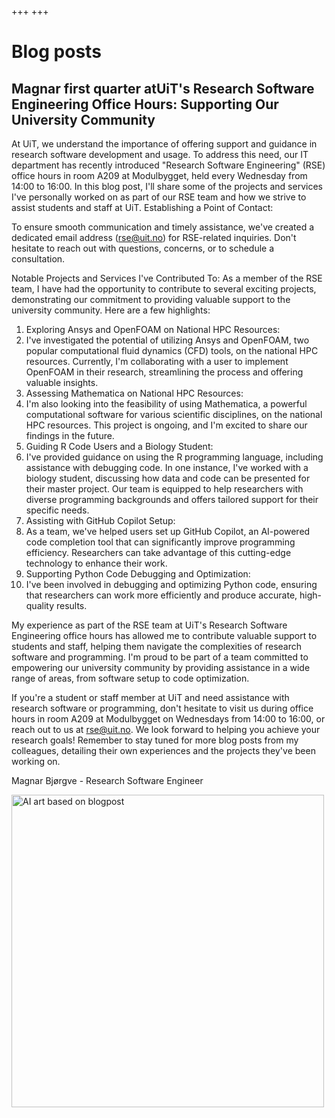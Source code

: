 +++
+++

# Blog posts

## Magnar first quarter atUiT's Research Software Engineering Office Hours: Supporting Our University Community

At UiT, we understand the importance of offering support and guidance in research software development and usage. To address this need, our IT department has recently introduced "Research Software Engineering" (RSE) office hours in room A209 at Modulbygget, held every Wednesday from 14:00 to 16:00. In this blog post, I'll share some of the projects and services I've personally worked on as part of our RSE team and how we strive to assist students and staff at UiT.
Establishing a Point of Contact:

To ensure smooth communication and timely assistance, we've created a dedicated email address (rse@uit.no) for RSE-related inquiries. Don't hesitate to reach out with questions, concerns, or to schedule a consultation.

Notable Projects and Services I've Contributed To:
As a member of the RSE team, I have had the opportunity to contribute to several exciting projects, demonstrating our commitment to providing valuable support to the university community. Here are a few highlights:
1. Exploring Ansys and OpenFOAM on National HPC Resources:
2. I've investigated the potential of utilizing Ansys and OpenFOAM, two popular computational fluid dynamics (CFD) tools, on the national HPC resources. Currently, I'm collaborating with a user to implement OpenFOAM in their research, streamlining the process and offering valuable insights.
3. Assessing Mathematica on National HPC Resources:
4. I'm also looking into the feasibility of using Mathematica, a powerful computational software for various scientific disciplines, on the national HPC resources. This project is ongoing, and I'm excited to share our findings in the future.
5. Guiding R Code Users and a Biology Student:
6. I've provided guidance on using the R programming language, including assistance with debugging code. In one instance, I've worked with a biology student, discussing how data and code can be presented for their master project. Our team is equipped to help researchers with diverse programming backgrounds and offers tailored support for their specific needs.
7. Assisting with GitHub Copilot Setup:
8. As a team, we've helped users set up GitHub Copilot, an AI-powered code completion tool that can significantly improve programming efficiency. Researchers can take advantage of this cutting-edge technology to enhance their work.
9. Supporting Python Code Debugging and Optimization:
10. I've been involved in debugging and optimizing Python code, ensuring that researchers can work more efficiently and produce accurate, high-quality results.

My experience as part of the RSE team at UiT's Research Software Engineering office hours has allowed me to contribute valuable support to students and staff, helping them navigate the complexities of research software and programming. I'm proud to be part of a team committed to empowering our university community by providing assistance in a wide range of areas, from software setup to code optimization.

If you're a student or staff member at UiT and need assistance with research software or programming, don't hesitate to visit us during office hours in room A209 at Modulbygget on Wednesdays from 14:00 to 16:00, or reach out to us at rse@uit.no. We look forward to helping you achieve your research goals! Remember to stay tuned for more blog posts from my colleagues, detailing their own experiences and the projects they've been working on.

Magnar Bjørgve -
Research Software Engineer

<img src="/rse-blog1.png" alt="AI art based on blogpost" width="500px"/>
